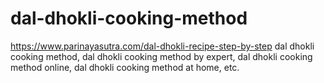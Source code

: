 # dal-dhokli-cooking-method
https://www.parinayasutra.com/dal-dhokli-recipe-step-by-step dal dhokli cooking method, dal dhokli cooking method by expert, dal dhokli cooking method online, dal dhokli cooking method at home, etc.
